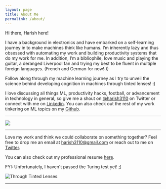 ```yaml
---
layout: page
title: About Me
permalink: /about/
---
```


Hi there, Harish here!

I have a background in electronics and have embarked on a self-learning journey in to make machines think like humans. I’m inherently lazy and thus obsessed with automating my work and building productivity systems that do my work for me. In addition, I’m a bibliophile, love music and playing the guitar, a deranged Liverpool fan and trying my best to be fluent in multiple foreign languages. (French and German for now!:))

Follow along through my machine learning journey as I try to unveil the science behind developing cognition in machines through tinted lenses! :)

I love discussing all things ML, productivity hacks, football, or advancement in technology in general, so give me a shout on [@harish3110](https://twitter.com/harish3110) on Twitter or connect with me on [Linkedin](https://www.linkedin.com/in/harish3110/). You can also check out the rest of my work tinkering on ML topics on my [Github](https://github.com/harish3110).

---

![]({{site.baseurl}}/images/profile_pic.jpg)

---
Love my work and think we could collaborate on something together? Feel free to drop me an email at <harish3110@gmail.com> or reach out to me on [Twitter](https://twitter.com/harish3110).

You can also check out my professional resume [here](https://drive.google.com/file/d/1p3An689RdQWi4nSwicn-7rO4LOH8G9Av/view?usp=sharing).

FYI: Unfortunately, I haven't passed the Turing test yet! ;)


![]({{site.baseurl}}/images/ttl_small.png "Through Tinted Lenses")

---
